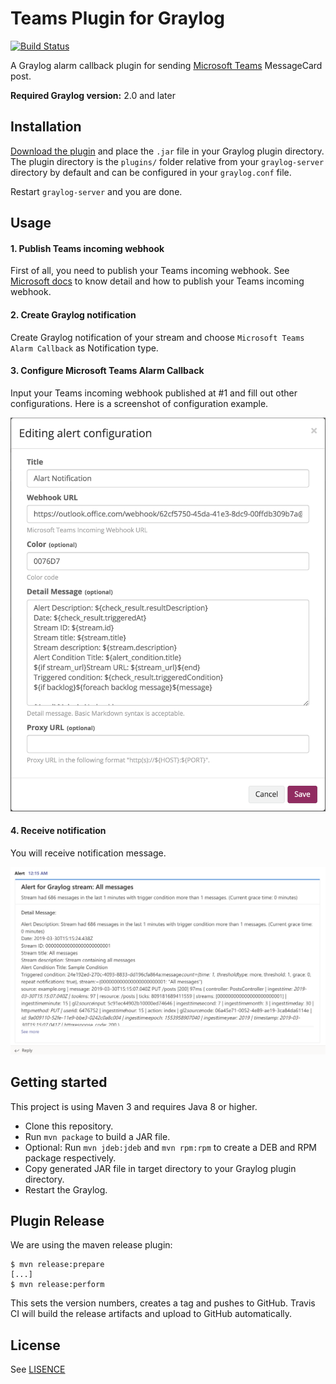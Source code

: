 # Teams Plugin for Graylog

[![Build Status](https://travis-ci.org/https://github.com/hidapple/graylog-plugin-teams.git.svg?branch=master)](https://travis-ci.org/https://github.com/hidapple/graylog-plugin-teams.git)


A Graylog alarm callback plugin for sending [Microsoft Teams](https://products.office.com/en-us/microsoft-teams/group-chat-software)
MessageCard post.

**Required Graylog version:** 2.0 and later

Installation
------------

[Download the plugin](https://github.com/https://github.com/hidapple/graylog-plugin-teams.git/releases)
and place the `.jar` file in your Graylog plugin directory. The plugin directory
is the `plugins/` folder relative from your `graylog-server` directory by default
and can be configured in your `graylog.conf` file.

Restart `graylog-server` and you are done.

Usage
-----

#### 1. Publish Teams incoming webhook
First of all, you need to publish your Teams incoming webhook. See [Microsoft docs](https://docs.microsoft.com/en-us/microsoftteams/platform/concepts/connectors/connectors-using)
to know detail and how to publish your Teams incoming webhook.

#### 2. Create Graylog notification
Create Graylog notification of your stream and choose `Microsoft Teams Alarm Callback` as Notification type.

#### 3. Configure Microsoft Teams Alarm Callback
Input your Teams incoming webhook published at #1 and fill out other configurations. Here is a screenshot of configuration example.


![Teams notification configuraiton](img/configuration.png)

#### 4. Receive notification
You will receive notification message.

![Teams notification message](img/message.png)

Getting started
---------------

This project is using Maven 3 and requires Java 8 or higher.

* Clone this repository.
* Run `mvn package` to build a JAR file.
* Optional: Run `mvn jdeb:jdeb` and `mvn rpm:rpm` to create a DEB and RPM package respectively.
* Copy generated JAR file in target directory to your Graylog plugin directory.
* Restart the Graylog.

Plugin Release
--------------

We are using the maven release plugin:

```
$ mvn release:prepare
[...]
$ mvn release:perform
```

This sets the version numbers, creates a tag and pushes to GitHub. Travis CI will build the release artifacts and upload to GitHub automatically.

License
-------
See [LISENCE](https://github.com/hidapple/graylog-plugin-teams/blob/master/LISENCE)

